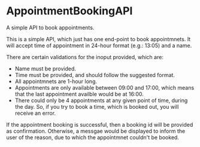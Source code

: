 # AppointmentBookingAPI
A simple API to book appointments.

This is a simple API, which just has one end-point to book appointmnets. 
It will accept time of appointment in 24-hour format (e.g.: 13:05) and a name.

There are certain validations for the inoput provided, which are:
- Name must be provided.
- Time must be provided, and should follow the suggested format.
- All appointmnets are 1-hour long.
- Appointments are only available between 09:00 and 17:00, which means that the last appointment availble would be at 16:00.
- There could only be 4 appointments at any given point of time, during the day. So, if you try to book a time, which is booked out, you will receive an error.

If the appointment booking is successful, then a booking id will be provided as confirmation.
Otherwise, a messgae would be displayed to inform the user of the reason, due to which the appointmnet couldn't be booked.
